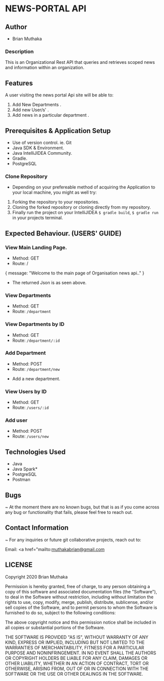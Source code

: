 # NEWS-PORTAL API

## Author
* Brian Muthaka

### Description
This is an Organizational Rest API that queries and retrieves scoped news and information within an organization.

## Features
A user visiting the news portal Api site will be able to:

1. Add New Departments .
2. Add new User/s' .
3. Add news in a particular department .

## Prerequisites & Application Setup
- Use of version control. ie. Git
- Java SDK & Environment.
- Java IntelliJIDEA Community.
- Gradle.
- PostgreSQL

### Clone Repository

- Depending on your prefereable method of acquiring the Application to your local machine, you might as well try:
1. Forking the repository to your repositories.
2. Cloning the forked repository or cloning directly from my repository.
3. Finally run the project on your IntelliJIDEA `$ gradle build`, `$ gradle run` in your projects terminal.

## Expected Behaviour. (USERS' GUIDE)
### View Main Landing Page.
* Method: GET
* Route: /

{
    message: "Welcome to the main page of Organisation news api.."
}

- The returned Json is as seen above.

### View Departments
* Method: GET
* Route: `/department`

### View Departments by ID
* Method: GET
* Route: `/department/:id`

### Add Department
* Method: POST
* Route: `/department/new`

- Add a new department.

### View Users by ID
* Method: GET
* Route: `/users/:id`

### Add user
* Method: POST
* Route: `/users/new`

## Technologies Used
- Java
- Java Spark*
- PostgreSQL
- Postman

## Bugs
~ At the moment there are no known bugs, but that is as if you come across any bug or functionality that fails, please feel free to reach out.

## Contact Information
~ For any inquiries or future git collaborative projects, reach out to:

Email: <a href="mailto:muthakabrian@gmail.com</a>

## LICENSE
Copyright 2020 Brian Muthaka

Permission is hereby granted, free of charge, to any person obtaining a copy of this software and associated documentation files (the "Software"), to deal in the Software without restriction, including without limitation the rights to use, copy, modify, merge, publish, distribute, sublicense, and/or sell copies of the Software, and to permit persons to whom the Software is furnished to do so, subject to the following conditions:

The above copyright notice and this permission notice shall be included in all copies or substantial portions of the Software.

THE SOFTWARE IS PROVIDED "AS IS", WITHOUT WARRANTY OF ANY KIND, EXPRESS OR IMPLIED, INCLUDING BUT NOT LIMITED TO THE WARRANTIES OF MERCHANTABILITY, FITNESS FOR A PARTICULAR PURPOSE AND NONINFRINGEMENT. IN NO EVENT SHALL THE AUTHORS OR COPYRIGHT HOLDERS BE LIABLE FOR ANY CLAIM, DAMAGES OR OTHER LIABILITY, WHETHER IN AN ACTION OF CONTRACT, TORT OR OTHERWISE, ARISING FROM, OUT OF OR IN CONNECTION WITH THE SOFTWARE OR THE USE OR OTHER DEALINGS IN THE SOFTWARE.
